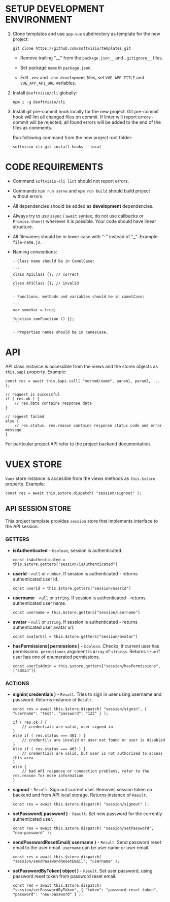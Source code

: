 # SETUP DEVELOPMENT ENVIRONMENT

1. Clone templates and use `app-vue` subdirectory as template for the new project:

    ```
    git clone https://github.com/softvisio/templates.git
    ```

    - Remove trailing "\_\_" from the `package.json__` and `.gitignore__` files.

    - Set package `name` in `package.json`.

    - Edit `.env` and `.env.development` files, set `VUE_APP_TITLE` and `VUE_APP_API_URL` variables.

2. Install `@softvisio/cli` globally:

    ```
    npm i -g @softvisio/cli
    ```

3. Install git pre-commit hook locally for the new project. Git pre-commit hook will lint all changed files on commit. If linter will report errors - commit will be rejected, all found errors will be added to the end of the files as comments.

    Run following command from the new project root folder:

    ```
    softvisio-cli git install-hooks --local
    ```

# CODE REQUIREMENTS

-   Command `softvisio-cli lint` should not report errors.

-   Commands `npm run serve` and `npm run build` should build project without errors.

-   All dependencies should be added as **development** dependencies.

-   Always try to use `async` / `await` syntax, do not use callbacks or `Promise.then()` wherever it is possible. Your code should have linear structure.

-   All filenames should be in lower case with "-" instead of "\_". Example: `file-name.js`.

-   Naming conventions:

        - Class name should be in CamelCase:

        ```
        class ApiClass {}; // correct

        class APIClass {}; // invalid
        ```

        - Functions, methods and variables should be in camelCase:

        ```
        var someVar = true;

        function somFunction () {};
        ```

        - Properties names should be in camesCase.

# API

API class instance is accessible from the views and the stores objects as `this.$api` property. Example:

```
const res = await this.$api.call( "method/name", param1, param2, ... );

// request is successful
if ( res.ok ) {
    // res.data contains response data
}

// request failed
else {
    // res.status, res.reason contains response status code and error message
}
```

For particular project API refer to the project backend documentation.

# VUEX STORE

`Vuex` store instance is accesible from the views methods as `this.$store` property. Example:

```
const res = await this.$store.dispatch( "session/signout" );
```

## API SESSION STORE

This project template provides `session` store that implements interface to the API session.

### GETTERS

-   **isAuthenticated** - `boolean`, session is authenticated.

    ```
    const isAuthenticated = this.$store.getters["session/isAuthenticated"]
    ```

-   **userId** - `null` or `number`. If session is authenticated - returns authenticated user id.

    ```
    const userId = this.$store.getters["session/userId"]
    ```

-   **username** - `null` or `string`. If session is authenticated - returns authenticated user name.

    ```
    const username = this.$store.getters["session/username"]
    ```

-   **avatar** - `null` or `string`. If session is authenticated - returns authenticated user avatar url.

    ```
    const avatarUrl = this.$store.getters["session/avatar"]
    ```

-   **hasPermissions( permissions )** - `boolean`. Checks, if current user has permissions. `permisisons` argument is `Array` of `strings`. Returns `true` if user has one of enumerated permissions.

    ```
    const userIsAdmin = this.$store.getters["session/hasPermissions", ["admin"]]
    ```

### ACTIONS

-   **signin( credentials )** - `Result`. Tries to sign in user using username and password. Returns instance of `Result`.

    ```
    const res = await this.$store.dispatch( "session/signin", { "username": "test", "password": "123" } );

    if ( res.ok ) {
        // credentials are valid, user signed in
    }
    else if ( res.status === 401 ) {
        // credentils are invalid or user not found or user is disabled
    }
    else if ( res.status === 403 ) {
        // credentials are valid, but user is not authorized to access this area
    }
    else {
        // bad API response or connection problems, refer to the res.reason for more information
    }
    ```

-   **signout** - `Result`. Sign out current user. Removes session token on backend and from API local storage. Returns instance of `Result`.

    ```
    const res = await this.$store.dispatch( "session/signout" );
    ```

-   **setPassword( password )** - `Result`. Set new password for the currently authenticated user.

    ```
    const res = await this.$store.dispatch( "session/setPassword", "new-password" );
    ```

-   **sendPasswordResetEmail( username )** - `Result`. Send password reset email to the user email. `username` can be user name or user email.

    ```
    const res = await this.$store.dispatch( "session/sendPasswordResetEmail", "username" );
    ```

-   **setPasswordByToken( object )** - `Result`. Set user password, using password reset token from password reset email.

    ```
    const res = await this.$store.dispatch( "session/setPasswordByToken", { "token": "password-reset-token", "password": "new-password" } );
    ```
